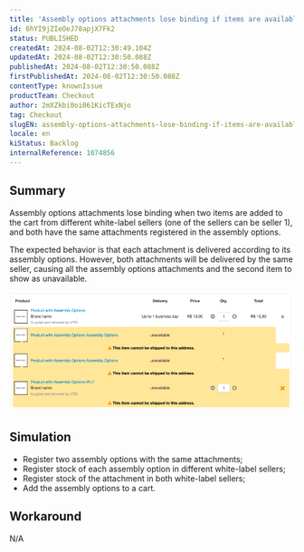 ```yaml
---
title: 'Assembly options attachments lose binding if items are available in different white-label sellers'
id: 6hYI9jZIeOeJ78apjX7Fk2
status: PUBLISHED
createdAt: 2024-08-02T12:30:49.104Z
updatedAt: 2024-08-02T12:30:50.088Z
publishedAt: 2024-08-02T12:30:50.088Z
firstPublishedAt: 2024-08-02T12:30:50.088Z
contentType: knownIssue
productTeam: Checkout
author: 2mXZkbi0oi061KicTExNjo
tag: Checkout
slugEN: assembly-options-attachments-lose-binding-if-items-are-available-in-different-whitelabel-sellers
locale: en
kiStatus: Backlog
internalReference: 1074856
---
```


## Summary


Assembly options attachments lose binding when two items are added to the cart from different white-label sellers (one of the sellers can be seller 1), and both have the same attachments registered in the assembly options.

The expected behavior is that each attachment is delivered according to its assembly options. However, both attachments will be delivered by the same seller, causing all the assembly options attachments and the second item to show as unavailable.

 ![](https://raw.githubusercontent.com/vtexdocs/help-center-content/refs/heads/main/docs/en/known-issues/Checkout/assembly-options-attachments-lose-binding-if-items-are-available-in-different-whitelabel-sellers_1.png)


##

## Simulation



- Register two assembly options with the same attachments;
- Register stock of each assembly option in different white-label sellers;
- Register stock of the attachment in both white-label sellers;
- Add the assembly options to a cart.


##

## Workaround


N/A




